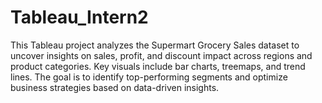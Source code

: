 # Tableau_Intern2
This Tableau project analyzes the Supermart Grocery Sales dataset to uncover insights on sales, profit, and discount impact across regions and product categories. Key visuals include bar charts, treemaps, and trend lines. The goal is to identify top-performing segments and optimize business strategies based on data-driven insights.
